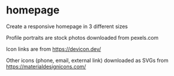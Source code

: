 # homepage
Create a responsive homepage in 3 different sizes

Profile portraits are stock photos downloaded from pexels.com

Icon links are from https://devicon.dev/

Other icons (phone, email, external link) downloaded as SVGs from https://materialdesignicons.com/